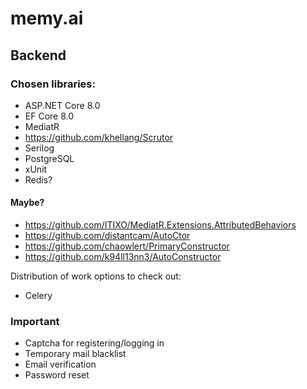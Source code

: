 memy.ai
=======

## Backend

### Chosen libraries: 
- ASP.NET Core 8.0
- EF Core 8.0
- MediatR
- https://github.com/khellang/Scrutor
- Serilog
- PostgreSQL
- xUnit
- Redis?

#### Maybe?
- https://github.com/ITIXO/MediatR.Extensions.AttributedBehaviors
- https://github.com/distantcam/AutoCtor
- https://github.com/chaowlert/PrimaryConstructor
- https://github.com/k94ll13nn3/AutoConstructor

Distribution of work options to check out:
- Celery

### Important
- Captcha for registering/logging in
- Temporary mail blacklist
- Email verification
- Password reset